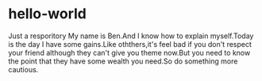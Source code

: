 # hello-world
Just a resporitory
My name is Ben.And I know how to explain myself.Today is the day I have some gains.Like oththers,it's feel bad if you don't respect your friend although they can't give you theme now.But you need to know the point that they have some wealth you need.So do something more cautious.
